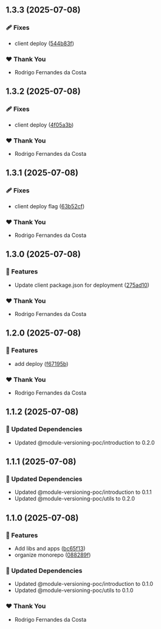 ## 1.3.3 (2025-07-08)

### 🩹 Fixes

- client deploy ([544b83f](https://github.com/rcosta-daon/module-versioning-poc/commit/544b83f))

### ❤️ Thank You

- Rodrigo Fernandes da Costa

## 1.3.2 (2025-07-08)

### 🩹 Fixes

- client deploy ([4f05a3b](https://github.com/rcosta-daon/module-versioning-poc/commit/4f05a3b))

### ❤️ Thank You

- Rodrigo Fernandes da Costa

## 1.3.1 (2025-07-08)

### 🩹 Fixes

- client deploy flag ([63b52cf](https://github.com/rcosta-daon/module-versioning-poc/commit/63b52cf))

### ❤️ Thank You

- Rodrigo Fernandes da Costa

## 1.3.0 (2025-07-08)

### 🚀 Features

- Update client package.json for deployment ([275ad10](https://github.com/rcosta-daon/module-versioning-poc/commit/275ad10))

### ❤️ Thank You

- Rodrigo Fernandes da Costa

## 1.2.0 (2025-07-08)

### 🚀 Features

- add deploy ([f67195b](https://github.com/rcosta-daon/module-versioning-poc/commit/f67195b))

### ❤️ Thank You

- Rodrigo Fernandes da Costa

## 1.1.2 (2025-07-08)

### 🧱 Updated Dependencies

- Updated @module-versioning-poc/introduction to 0.2.0

## 1.1.1 (2025-07-08)

### 🧱 Updated Dependencies

- Updated @module-versioning-poc/introduction to 0.1.1
- Updated @module-versioning-poc/utils to 0.2.0

## 1.1.0 (2025-07-08)

### 🚀 Features

- Add libs and apps ([bc65f13](https://github.com/rcosta-daon/module-versioning-poc/commit/bc65f13))
- organize monorepo ([088289f](https://github.com/rcosta-daon/module-versioning-poc/commit/088289f))

### 🧱 Updated Dependencies

- Updated @module-versioning-poc/introduction to 0.1.0
- Updated @module-versioning-poc/utils to 0.1.0

### ❤️ Thank You

- Rodrigo Fernandes da Costa